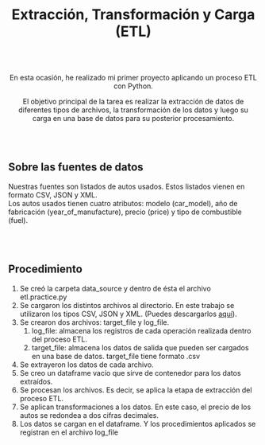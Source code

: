 <h1 align = Center>Extracción, Transformación y Carga (ETL)</h1>
<br>
<br>
<div align = Center>
<p>En esta ocasión, he realizado mi primer proyecto aplicando un proceso ETL con Python.</p>
<p>El objetivo principal de la tarea es realizar la extracción de datos de diferentes tipos de archivos, la transformación de los datos y luego su carga en una base de datos para su posterior procesamiento. </p></div>
<br>
<br>
<h2>Sobre las fuentes de datos</h2>
<p>Nuestras fuentes son listados de autos usados. Estos listados vienen en formato CSV, JSON y XML. <br>
Los autos usados tienen cuatro atributos: modelo (car_model), año de fabricación (year_of_manufacture), precio (price) y tipo de combustible (fuel).</p>
<br>
<br>
<h2>Procedimiento</h2>
<ol>
  <li>Se creó la carpeta data_source y dentro de ésta el archivo etl.practice.py</li>
  <li>Se cargaron los distintos archivos al directorio. En este trabajo se utilizaron los tipos CSV, JSON y XML. (Puedes descargarlos <a href = https://cf-courses-data.s3.us.cloud-object-storage.appdomain.cloud/IBMDeveloperSkillsNetwork-PY0221EN-SkillsNetwork/labs/module%206/Lab%20-%20Extract%20Transform%20Load/data/datasource.zip >aquí</a>).</li>
  <li>Se crearon dos archivos: target_file y log_file.
    <ol>
    <li>log_file: almacena los registros de cada operación realizada dentro del proceso ETL.</li>
    <li>target_file: almacena los datos de salida que pueden ser cargados en una base de datos. target_file tiene formato .csv</li>
    </ol></li>
  <li>Se extrayeron los datos de cada archivo.</li>
  <li>Se creo un dataframe vacío que sirve de contenedor para los datos extraídos.</li>
  <li>Se procesan los archivos. Es decir, se aplica la etapa de extracción del proceso ETL.</li>
  <li>Se aplican transformaciones a los datos. En este caso, el precio de los autos se redondea a dos cifras decimales.</li>
  <li>Los datos se cargan en el dataframe. Y los procedimientos aplicados se registran en el archivo log_file</li>
</ol>
